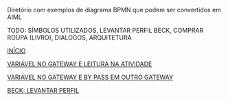 
Diretório com exemplos de diagrama BPMN que podem ser convertidos em AIML

TODO: SÍMBOLOS UTILIZADOS, LEVANTAR PERFIL BECK, COMPRAR ROUPA (LIVRO), DIALOGOS, ARQUITETURA

[INÍCIO](https://github.com/giseldo/chatbot_ari_bpmn_to_aiml/tree/master/exemplos/inicio)

[VARIÁVEL NO GATEWAY E LEITURA NA ATIVIDADE](https://github.com/giseldo/chatbot_ari_bpmn_to_aiml/tree/master/exemplos/variavel)

[VARIÁVEL NO GATEWAY E BY PASS EM OUTRO GATEWAY](https://github.com/giseldo/chatbot_ari_bpmn_to_aiml/tree/master/exemplos/variavel_gateway)

[BECK: LEVANTAR PERFIL](https://github.com/giseldo/chatbot_ari_bpmn_to_aiml/tree/master/exemplos/variavel_gateway)
